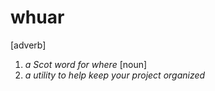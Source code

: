 # whuar
[adverb]
1. *a Scot word for where*
[noun]
2. *a utility to help keep your project organized*
